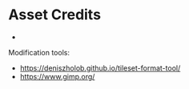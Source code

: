 # Asset Credits

* 

Modification tools:
* https://deniszholob.github.io/tileset-format-tool/
* https://www.gimp.org/
